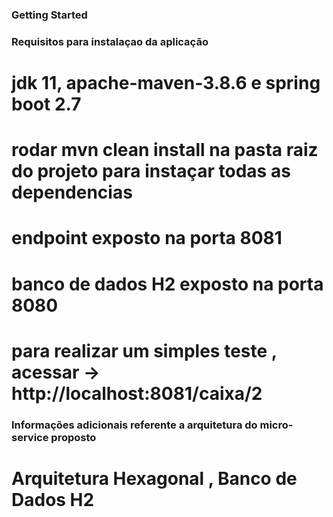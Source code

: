### Getting Started

### Requisitos para instalaçao da aplicação
 #  jdk 11, apache-maven-3.8.6 e spring boot 2.7
 #  rodar mvn clean install na pasta raiz do projeto para instaçar todas as dependencias
 #  endpoint exposto na porta 8081
 #  banco de dados H2 exposto na porta 8080
 #  para realizar um simples teste , acessar -> http://localhost:8081/caixa/2

### Informações adicionais referente a arquitetura do micro-service proposto
 #  Arquitetura Hexagonal , Banco de Dados H2
